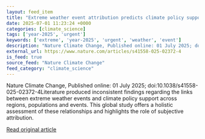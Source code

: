 ```yaml
---
layout: feed_item
title: "Extreme weather event attribution predicts climate policy support across the world"
date: 2025-07-01 11:23:24 +0000
categories: [climate_science]
tags: ['year-2025', 'urgent']
keywords: ['extreme', 'year-2025', 'urgent', 'weather', 'event']
description: "Nature Climate Change, Published online: 01 July 2025; doi:10"
external_url: https://www.nature.com/articles/s41558-025-02372-4
is_feed: true
source_feed: "Nature Climate Change"
feed_category: "climate_science"
---
```


Nature Climate Change, Published online: 01 July 2025; doi:10.1038/s41558-025-02372-4Literature produced inconsistent findings regarding the links between extreme weather events and climate policy support across regions, populations and events. This global study offers a holistic assessment of these relationships and highlights the role of subjective attribution.

[Read original article](https://www.nature.com/articles/s41558-025-02372-4)
